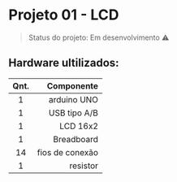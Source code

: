 # Projeto 01 - LCD
> Status do projeto:  Em desenvolvimento :warning:



## Hardware ultilizados: 
|Qnt.| Componente |
| :---: | ---: | 
| 1 | arduino UNO |
| 1 | USB tipo A/B |
| 1 | LCD 16x2 |
| 1 | Breadboard |
| 14 | fios de conexão |
| 1 | resistor |

